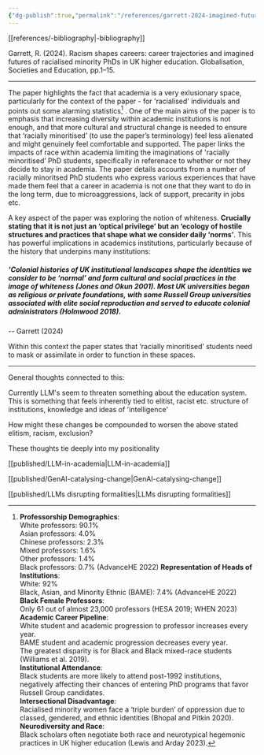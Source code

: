 ```yaml
---
{"dg-publish":true,"permalink":"/references/garrett-2024-imagined-futures-of-racialised-phds/","dgPassFrontmatter":true,"noteIcon":""}
---
```



[[references/-bibliography\|-bibliography]]

Garrett, R. (2024). Racism shapes careers: career trajectories and imagined futures of racialised minority PhDs in UK higher education. Globalisation, Societies and Education, pp.1–15.

---

The paper highlights the fact that academia is a very exlusionary space, particularly for the context of the paper - for 'racialised' individuals and points out some alarming statistics[^1] . 
One of the main aims of the paper is to emphasis that increasing diversity within academic institutions is not enough, and that more cultural and structural change is needed to ensure that ‘racially minoritised’ (to use the paper’s terminology) feel less alienated and might genuinely feel comfortable and supported. The paper links the impacts of race within academia limiting the imaginations of 'racially minoritised’ PhD students, specifically in referenace to whether or not they decide to stay in academia. The paper details accounts from a number of racially minoritsed PhD students who express various experiences that have made them feel that a career in academia is not one that they want to do in the long term, due to microaggressions, lack of support, precarity in jobs etc.

A key aspect of the paper was exploring the notion of whiteness. **Crucially stating that it is not just an ‘optical privilege’ but an ‘ecology of hostile structures and practices that shape what we consider daily ‘norms’**. This has powerful implications in academics institutions, particularly because of the history that underpins many institutions: 

##### _‘Colonial histories of UK institutional landscapes shape the identities we consider to be ‘normal’ and form cultural and social practices in the image of whiteness (Jones and Okun 2001). Most UK universities began as religious or private foundations, with some Russell Group universities associated with elite social reproduction and served to educate colonial administrators (Holmwood 2018)._ 
-- Garrett (2024)

Within this context the paper states that ‘racially minoritised’ students need to mask or assimilate in order to function in these spaces.


[^1]: **Professorship Demographics**:  
White professors: 90.1%  
Asian professors: 4.0%  
Chinese professors: 2.3%  
Mixed professors: 1.6%  
Other professors: 1.4%  
Black professors: 0.7% (AdvanceHE 2022)
**Representation of Heads of Institutions**:  
White: 92%  
Black, Asian, and Minority Ethnic (BAME): 7.4% (AdvanceHE 2022)  
**Black Female Professors**:  
Only 61 out of almost 23,000 professors (HESA 2019; WHEN 2023)  
**Academic Career Pipeline**:  
White student and academic progression to professor increases every year.  
BAME student and academic progression decreases every year.  
The greatest disparity is for Black and Black mixed-race students (Williams et al. 2019).  
**Institutional Attendance**:  
Black students are more likely to attend post-1992 institutions, negatively affecting their chances of entering PhD programs that favor Russell Group candidates.  
**Intersectional Disadvantage**:  
Racialised minority women face a ‘triple burden’ of oppression due to classed, gendered, and ethnic identities (Bhopal and Pitkin 2020).  
**Neurodiversity and Race**:  
Black scholars often negotiate both race and neurotypical hegemonic practices in UK higher education (Lewis and Arday 2023).

---
General thoughts connected to this:
 
Currently LLM's seem to threaten something about the education system. This is something that feels inherently tied to elitist, racist etc. structure of institutions, knowledge and ideas of 'intelligence'

How might these changes be compounded to worsen the above stated elitism, racism, exclusion?

These thoughts tie deeply into my positionality

[[published/LLM-in-academia\|LLM-in-academia]]

[[published/GenAI-catalysing-change\|GenAI-catalysing-change]]

[[published/LLMs disrupting formalities\|LLMs disrupting formalities]]

